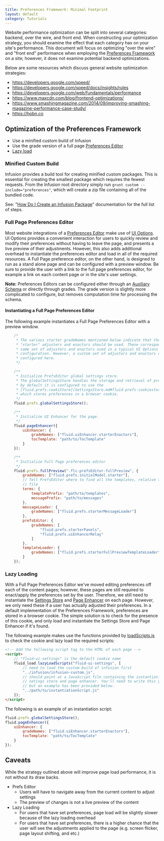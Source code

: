 ```yaml
---
title: Preferences Framework: Minimal Footprint
layout: default
category: Tutorials
---
```


Website performance optimization can be split into several categories: backend, over the wire, and front end. When constructing your optimization strategy, you should examine the effect that each category has on your site's performance. This document will focus on optimizing "over the wire" and "front end" performance when employing the [Preferences Framework](../PreferencesFramework.md) on a site; however, it does not examine potential backend optimizations.

Below are some resources which discuss general website optimization strategies:

* https://developers.google.com/speed/
* https://developers.google.com/speed/docs/insights/rules
* https://developers.google.com/web/fundamentals/performance
* https://www.maxcdn.com/blog/frontend-optimizations/
* https://www.smashingmagazine.com/2014/09/improving-smashing-magazine-performance-case-study/
* https://hpbn.co


## Optimization of the Preferences Framework ##

* Use a minified custom build of Infusion
* Use the grade version of a full page [Preferences Editor](../PreferencesEditor.md)
* [Lazy load](https://en.wikipedia.org/wiki/Lazy_loading)

### Minified Custom Build ###

Infusion provides a build tool for creating minified custom packages. This is essential for creating the smallest package which requires the fewest requests. From the Infusion root directory simply run `grunt custom --include="preferences"`, which will create a zip file containing all of the bundled code.

See: "[How Do I Create an Infusion Package](https://github.com/fluid-project/infusion/blob/master/README.md#how-do-i-create-an-infusion-package)" documentation for the full list of steps.

### Full Page Preferences Editor ###

Most website integrations of a [Preferences Editor](../PreferencesEditor.md) make use of [UI Options](../tutorial-userInterfaceOptions/UserInterfaceOptions.md). UI Options provides a convenient interaction for users to quickly review and modify their preferences without having to leave the page, and presents a live preview of their adjustments. However, this also adds additional overhead to instantiate the preferences editor and load in all of the required resources. A Full Page preference editor, on the other hand, is designed to run as a stand alone page and can be configured with a preview window. Be sure to provide the user with a link to the full page preferences editor, for example a link on each content page or in the site's user settings.

<div class="infusion-docs-note"><strong>Note:</strong> Preferences Editors can be configured either through an <a href="../AuxiliarySchemaForPreferencesFramework.md">Auxiliary Schema</a> or directly through grades. The grade version is slightly more complicated to configure, but removes computation time for processing the schema.</div>

#### Instantiating a Full Page Preferences Editor ####

The following example instantiates a Full Page Preferences Editor with a preview window.

```javascript
    /*
     * The various starter gradeNames mentioned below indicate that the
     * "starter" adjusters and enactors should be used. These correspond to the
     * same set of adjusters and enactors used in a typical UI Options
     * configuration. However, a custom set of adjusters and enactors could be
     * configured here.
     */

    /**
     * Initialize PrefsEditor global settings store.
     * The globalSettingsStore handles the storage and retrieval of preferences,
     * by default it is configured to use the
     * [fluid.prefs.cookiStore](SettingsStore.md#fluid-prefs-cookiestore);
     * which stores preferences in a browser cookie.
     */
    fluid.prefs.globalSettingsStore();

    /**
     * Initialize UI Enhancer for the page.
     */
    fluid.pageEnhancer({
        uiEnhancer: {
            gradeNames: ["fluid.uiEnhancer.starterEnactors"],
            tocTemplate: "path/to/TocTemplate"
        }
    });

    /**
     * Initialize Full Page preferences editor
     */
    fluid.prefs.fullPreview(".flc-prefsEditor-fullPreview", {
        gradeNames: ["fluid.prefs.initialModel.starter"],
        // Tell PrefsEditor where to find all the templates, relative to this
        // file
        terms: {
            templatePrefix: "path/to/templates",
            messagePrefix: "path/to/messages"
        },
        messageLoader: {
            gradeNames: ["fluid.prefs.starterMessageLoader"]
        },
        prefsEditor: {
            gradeNames: [
                "fluid.prefs.starterPanels",
                "fluid.prefs.uiEnhancerRelay"
            ]
        },
        templateLoader: {
            gradeNames: ["fluid.prefs.starterFullPreviewTemplateLoader"]
        }
    });
```

### Lazy Loading ###

With a Full Page Preferences Editor we've moved editing preferences off each of the content pages; however, these pages are still required to enact/apply the preferences set by the user. Therefore, we still need to instantiate the [Settings Store](../SettingsStore.md) and [Page Enhancer](../Enactors.md) on each page. However, we only need these if a user has actually adjusted their preferences. In a default implementation of the Preferences Framework, preferences are stored in a browser cookie. The simple solution is to check for the presence of this cookie, and only load and instantiate the Settings Store and Page Enhancer if it's found.

The following example makes use the functions provided by [loadScripts.js](../examples/loadScripts.js) to check the cookie and lazy load the required scripts:

```html
<!-- Add the following script tag to the HTML of each page -->
<script>
    // "fluid-ui-settings" is the default cookie name
    fluid_load.lazyLoadScripts("fluid-ui-settings", [
        // need to load the custom build of infusion first
        "../infusion/infusion-custom.js",
        // should point at a JavaScript file containing the instantiation of the
        // setings store and page enhancer. You'll need to write this yourself
        // but an example has been provided below.
        "../path/to/instantiationScript.js"
    ]);
</script>
```

The following is an example of an instantiation script:

```javascript
fluid.prefs.globalSettingsStore();
fluid.pageEnhancer({
    uiEnhancer: {
        gradeNames: ["fluid.uiEnhancer.starterEnactors"],
        tocTemplate: "path/to/TocTemplate"
    }
});
```

## Caveats ##

While the strategy outlined above will improve page load performance, it is not without its draw backs.

* Prefs Editor
    * Users will have to navigate away from the current content to adjust settings
    * The preview of changes is not a live preview of the content
* Lazy Loading
    * For users that have set preferences, page load will be slightly slower because of the lazy loading overhead
    * For users that have set preferences, there is a higher chance that the user will see the adjustments applied to the page (e.g. screen flicker, page layout shifting, and etc.)

